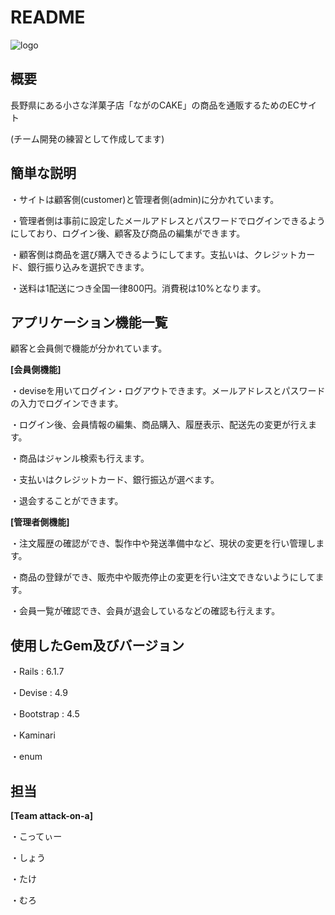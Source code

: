 # README

![logo](https://user-images.githubusercontent.com/122260585/227450985-32bf7af3-d4ae-4e5e-b839-49073bf64c5c.png)


## 概要
長野県にある小さな洋菓子店「ながのCAKE」の商品を通販するためのECサイト

(チーム開発の練習として作成してます)
## 簡単な説明
・サイトは顧客側(customer)と管理者側(admin)に分かれています。

・管理者側は事前に設定したメールアドレスとパスワードでログインできるようにしており、ログイン後、顧客及び商品の編集ができます。

・顧客側は商品を選び購入できるようにしてます。支払いは、クレジットカード、銀行振り込みを選択できます。

・送料は1配送につき全国一律800円。消費税は10%となります。

## アプリケーション機能一覧
顧客と会員側で機能が分かれています。

**[会員側機能]**

・deviseを用いてログイン・ログアウトできます。メールアドレスとパスワードの入力でログインできます。

・ログイン後、会員情報の編集、商品購入、履歴表示、配送先の変更が行えます。

・商品はジャンル検索も行えます。

・支払いはクレジットカード、銀行振込が選べます。

・退会することができます。

**[管理者側機能]**

・注文履歴の確認ができ、製作中や発送準備中など、現状の変更を行い管理します。

・商品の登録ができ、販売中や販売停止の変更を行い注文できないようにしてます。

・会員一覧が確認でき、会員が退会しているなどの確認も行えます。

## 使用したGem及びバージョン
・Rails : 6.1.7

・Devise : 4.9

・Bootstrap : 4.5

・Kaminari

・enum

## 担当
**[Team attack-on-a]**

・こってぃー

・しょう

・たけ

・むろ
